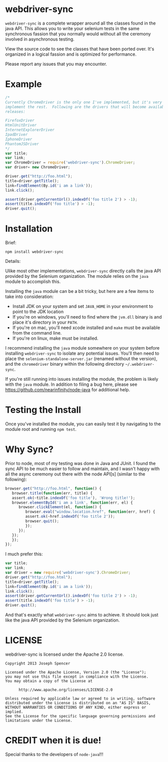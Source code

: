 webdriver-sync
==============

`webdriver-sync` is a complete wrapper around all the classes found in the java API.
This allows you to write your selenium tests in the same synchronous fassion that
you normally would without all the ceremony involved in asynchronous testing.

View the source code to see the classes that have been ported over.  It's organized
in a logical fassion and is optimized for performance.

Please report any issues that you may encounter.

Example
=============
````javascript
/*
Currently ChromeDriver is the only one I've implemented, but it's very easy to
implement the rest.  Following are the drivers that will become available in future 
releases:

FirefoxDriver
HtmlUnitDriver
InternetExplorerDriver
IpadDriver
IphoneDriver
PhantomJSDriver
*/
var title;
var link;
var ChromeDriver = require('webdriver-sync').ChromeDriver;
var driver= new ChromeDriver;

driver.get("http://foo.html");
title=driver.getTitle();
link=findElement(By.id('i am a link'));
link.click();

assert(driver.getCurrentUrl().indexOf('foo title 2') > -1);
assert(title.indexOf('foo title') > -1);
driver.quit();
````

Installation
==============
Brief:

`npm install webdriver-sync`

Details:

Ulike most other implementations, `webdriver-sync` directly calls the java API
provided by the Selenium organization.  The module relies on the `java` module 
to accomplish this.

Installing the `java` module can be a bit tricky, but here are a few items to take into consideration:
* Install JDK on your system and set `JAVA_HOME` in your environment to point to the JDK location
* If you're on windows, you'll need to find where the `jvm.dll` binary is and place it's directory in your `PATH`.
* If you're on mac, you'll need xcode installed and `make` must be available from the command line.
* If you're on linux, make must be installed.

I recommend installing the `java` module somewhere on your system before installing
`webdriver-sync` to isolate any potential issues.  You'll then need
to place the `selenium-standalone-server.jar` (renamed without the version), and
the `chromedriver` binary within the following directory `~/.webdriver-sync`.

If you're still running into issues installing the module, the problem is likely with the `java`
module.  In addition to filing a bug here, please see https://github.com/nearinfinity/node-java
for additional help.

Testing the Install
=============
Once you've installed the module, you can easily test it by navigating to the
module root and running `npm test`.

Why Sync?
==============
Prior to node, most of my testing was done in Java and JUnit.  I found the sync
API to be much easier to follow and maintain, and I wasn't happy with all the
async ceremony out there with the node API[s] (similar to the following):

``````javascript
browser.get("http://foo.html", function() {
   browser.title(function(err, title) {
   assert.ok(~title.indexOf('foo title'), 'Wrong title!');
   browser.elementById('i am a link', function(err, el) {
      browser.clickElement(el, function() {
         browser.eval("window.location.href", function(err, href) {
         assert.ok(~href.indexOf('foo title 2'));
         browser.quit();
         });
      });
   });
   });
});
``````

I much prefer this:

``````javascript
var title;
var link;
var driver = new require('webdriver-sync').ChromeDriver;
driver.get("http://foo.html");
title=driver.getTitle();
link=findElement(By.id('i am a link'));
link.click();
assert(driver.getCurrentUrl().indexOf('foo title 2') > -1);
assert(title.indexOf('foo title') > -1);
driver.quit();
``````

And that's exactly what `webdriver-sync` aims to achieve.  It should look just
like the java API provided by the Selenium organization.


LICENSE
=============
webdriver-sync is licensed under the Apache 2.0 license.

``````
Copyright 2013 Joseph Spencer

Licensed under the Apache License, Version 2.0 (the "License");
you may not use this file except in compliance with the License.
You may obtain a copy of the License at

      http://www.apache.org/licenses/LICENSE-2.0

Unless required by applicable law or agreed to in writing, software
distributed under the License is distributed on an "AS IS" BASIS,
WITHOUT WARRANTIES OR CONDITIONS OF ANY KIND, either express or implied.
See the License for the specific language governing permissions and
limitations under the License.
``````

CREDIT when it is due!
============
Special thanks to the developers of `node-java`!!!
